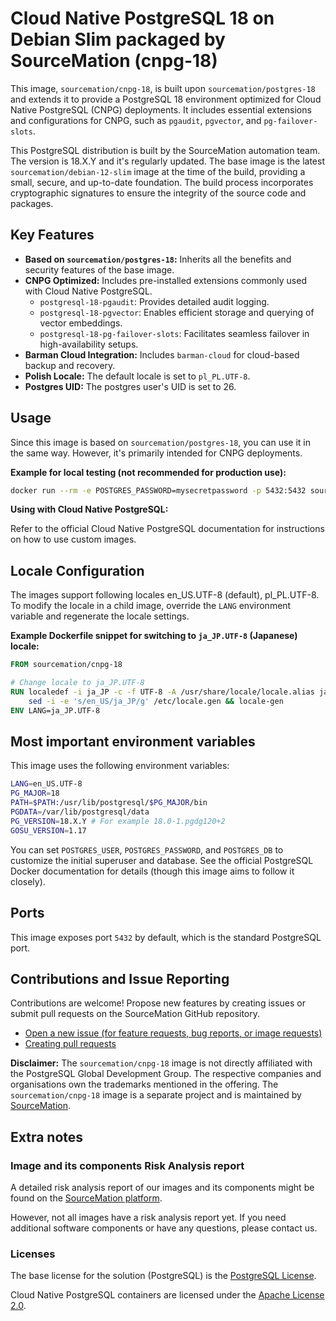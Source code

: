 # Cloud Native PostgreSQL 18 on Debian Slim packaged by SourceMation (cnpg-18)

This image, `sourcemation/cnpg-18`, is built upon `sourcemation/postgres-18`
and extends it to provide a PostgreSQL 18 environment optimized for Cloud
Native PostgreSQL (CNPG) deployments. It includes essential extensions and
configurations for CNPG, such as `pgaudit`, `pgvector`, and
`pg-failover-slots`.

This PostgreSQL distribution is built by the SourceMation automation team. The
version is 18.X.Y and it's regularly updated. The base image is the latest
`sourcemation/debian-12-slim` image at the time of the build, providing a
small, secure, and up-to-date foundation. The build process incorporates
cryptographic signatures to ensure the integrity of the source code and
packages.

## Key Features

* **Based on `sourcemation/postgres-18`:** Inherits all the benefits and security features of the base image.
* **CNPG Optimized:** Includes pre-installed extensions commonly used with Cloud Native PostgreSQL.
    * `postgresql-18-pgaudit`: Provides detailed audit logging.
    * `postgresql-18-pgvector`: Enables efficient storage and querying of vector embeddings.
    * `postgresql-18-pg-failover-slots`: Facilitates seamless failover in high-availability setups.
* **Barman Cloud Integration:** Includes `barman-cloud` for cloud-based backup and recovery.
* **Polish Locale:** The default locale is set to `pl_PL.UTF-8`.
* **Postgres UID:** The postgres user's UID is set to 26.

## Usage

Since this image is based on `sourcemation/postgres-18`, you can use it in the same way. However, it's primarily intended for CNPG deployments.

**Example for local testing (not recommended for production use):**

```bash
docker run --rm -e POSTGRES_PASSWORD=mysecretpassword -p 5432:5432 sourcemation/cnpg-18:latest
```

**Using with Cloud Native PostgreSQL:**

Refer to the official Cloud Native PostgreSQL documentation for instructions on how to use custom images.

## Locale Configuration

The images support following locales en_US.UTF-8 (default), pl_PL.UTF-8. To
modify the locale in a child image, override the `LANG` environment variable
and regenerate the locale settings.


**Example Dockerfile snippet for switching to `ja_JP.UTF-8` (Japanese) locale:**

```dockerfile
FROM sourcemation/cnpg-18

# Change locale to ja_JP.UTF-8
RUN localedef -i ja_JP -c -f UTF-8 -A /usr/share/locale/locale.alias ja_JP.UTF-8; \
    sed -i -e 's/en_US/ja_JP/g' /etc/locale.gen && locale-gen
ENV LANG=ja_JP.UTF-8
```

## Most important environment variables

This image uses the following environment variables:

```bash
LANG=en_US.UTF-8
PG_MAJOR=18
PATH=$PATH:/usr/lib/postgresql/$PG_MAJOR/bin
PGDATA=/var/lib/postgresql/data
PG_VERSION=18.X.Y # For example 18.0-1.pgdg120+2
GOSU_VERSION=1.17
```

You can set `POSTGRES_USER`, `POSTGRES_PASSWORD`, and `POSTGRES_DB` to
customize the initial superuser and database. See the official PostgreSQL
Docker documentation for details (though this image aims to follow it closely).

## Ports

This image exposes port `5432` by default, which is the standard PostgreSQL
port.

## Contributions and Issue Reporting

Contributions are welcome! Propose new features by creating issues or submit
pull requests on the SourceMation GitHub repository.

- [Open a new issue (for feature requests, bug reports, or image requests)](https://github.com/SourceMation/images/issues/new/choose)
- [Creating pull requests](https://github.com/SourceMation/images/compare)

**Disclaimer:** The `sourcemation/cnpg-18` image is not directly affiliated
with the PostgreSQL Global Development Group. The respective companies and
organisations own the trademarks mentioned in the offering. The
`sourcemation/cnpg-18` image is a separate project and is maintained by
[SourceMation](https://sourcemation.com).

## Extra notes

### Image and its components Risk Analysis report

A detailed risk analysis report of our images and its components might be found
on the [SourceMation platform](https://www.sourcemation.com/).

However, not all images have a risk analysis report yet. If you need additional
software components or have any questions, please contact us.

### Licenses

The base license for the solution (PostgreSQL) is the [PostgreSQL
License](https://www.postgresql.org/about/licence/).

Cloud Native PostgreSQL containers are licensed under the [Apache License
2.0](https://github.com/cloudnative-pg/postgres-containers/blob/main/LICENSE).
